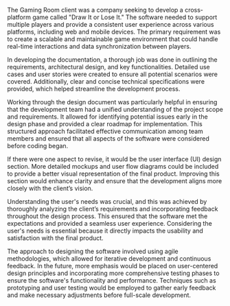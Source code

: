 The Gaming Room client was a company seeking to develop a cross-platform game called "Draw It or Lose It." The software needed to support multiple players and provide a consistent user experience across various platforms, including web and mobile devices. The primary requirement was to create a scalable and maintainable game environment that could handle real-time interactions and data synchronization between players.

In developing the documentation, a thorough job was done in outlining the requirements, architectural design, and key functionalities. Detailed use cases and user stories were created to ensure all potential scenarios were covered. Additionally, clear and concise technical specifications were provided, which helped streamline the development process.

Working through the design document was particularly helpful in ensuring that the development team had a unified understanding of the project scope and requirements. It allowed for identifying potential issues early in the design phase and provided a clear roadmap for implementation. This structured approach facilitated effective communication among team members and ensured that all aspects of the software were considered before coding began.

If there were one aspect to revise, it would be the user interface (UI) design section. More detailed mockups and user flow diagrams could be included to provide a better visual representation of the final product. Improving this section would enhance clarity and ensure that the development aligns more closely with the client’s vision.

Understanding the user's needs was crucial, and this was achieved by thoroughly analyzing the client’s requirements and incorporating feedback throughout the design process. This ensured that the software met the expectations and provided a seamless user experience. Considering the user's needs is essential because it directly impacts the usability and satisfaction with the final product.

The approach to designing the software involved using agile methodologies, which allowed for iterative development and continuous feedback. In the future, more emphasis would be placed on user-centered design principles and incorporating more comprehensive testing phases to ensure the software's functionality and performance. Techniques such as prototyping and user testing would be employed to gather early feedback and make necessary adjustments before full-scale development.





